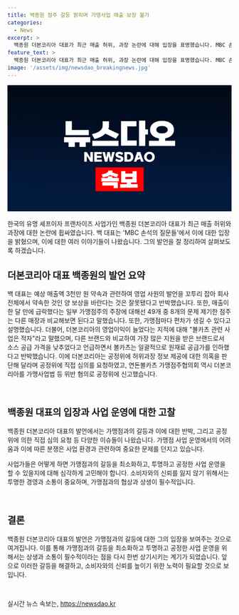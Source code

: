 ```yaml
---
title: 백종원 점주 갈등 밝히며 가맹사업 매출 보장 불가
categories:
  - News
excerpt: >
  백종원 더본코리아 대표가 최근 매출 허위, 과장 논란에 대해 입장을 표명했습니다. MBC 손석희의 질문들에 출연해 가맹사업을 하면서 매출을 보장할 순 없다고 밝히고, 해당 논란에 대해 곤혹스러워했습니다. 백 대표는 논란에 대한 자세한 이야기는 녹취록을 모두 공개할 것이라고 언급했고, 허위과장 정보 제공에 대한 의혹을 다룬 공정위 심의를 요청하고 신고된 상황입니다. (150자)
feature_text: >
  백종원 더본코리아 대표가 최근 매출 허위, 과장 논란에 대해 입장을 표명했습니다. MBC 손석희의 질문들에 출연해 가맹사업을 하면서 매출을 보장할 순 없다고 밝히고, 해당 논란에 대해 곤혹스러워했습니다. 백 대표는 논란에 대한 자세한 이야기는 녹취록을 모두 공개할 것이라고 언급했고, 허위과장 정보 제공에 대한 의혹을 다룬 공정위 심의를 요청하고 신고된 상황입니다. (150자)
image: '/assets/img/newsdao_breakingnews.jpg'
---
```


<p><img src="/assets/img/newsdao_breakingnews.jpg" alt="implanttips 속보" /></p>

<p>한국의 유명 셰프이자 프랜차이즈 사업가인 백종원 더본코리아 대표가 최근 매출 허위와 과장에 대한 논란에 휩싸였습니다. 백 대표는 'MBC 손석의 질문들'에서 이에 대한 입장을 밝혔으며, 이에 대한 여러 이야기들이 나왔습니다. 그의 발언을 잘 정리하여 살펴보도록 하겠습니다. </p>

<h2 data-ke-size="size26">더본코리아 대표 백종원의 발언 요약</h2>

<p data-ke-size="size16">백 대표는 예상 매출액 3천만 원 약속과 관련하여 영업 사원의 발언을 꼬투리 잡아 회사 전체에서 약속한 것인 양 보상을 바란다는 것은 잘못됐다고 반박했습니다. 또한, 매출이 한 달 만에 급락했다는 일부 가맹점주의 주장에 대해선 49개 중 8개의 문제 제기한 점주는 다른 매장과 비교해보면 된다고 말했습니다. 또한, 가맹점마다 편차가 생길 수 있다고 설명했습니다. 더불어, 더본코리아의 영업이익이 늘었다는 지적에 대해 "볼카츠 관련 사업은 적자"라고 말했으며, 다른 브랜드와 비교하여 가장 많은 지원을 받은 브랜드로서 소스 공급 가격을 낮추었다고 언급하면서 볼카츠는 일괄적으로 원재료 공급가를 인하했다고 반박했습니다. 이에 더본코리아는 공정위에 허위과장 정보 제공에 대한 의혹을 판단해 달라며 공정위에 직접 심의를 요청하였고, 연돈볼카츠 가맹점주협의회 역시 더본코리아를 가맹사업법 등 위반 혐의로 공정위에 신고했습니다.</p>

<p data-ke-size="size16">&nbsp;</p>

<h2 data-ke-size="size26">백종원 대표의 입장과 사업 운영에 대한 고찰</h2>

<p data-ke-size="size16">백종원 더본코리아 대표의 발언에서는 가맹점과의 갈등과 이에 대한 반박, 그리고 공정위에 의한 직접 심의 요청 등 다양한 이슈들이 나왔습니다. 가맹점 사업 운영에서의 어려움과 이에 따른 분쟁은 사업 환경과 관련하여 중요한 문제를 던지고 있습니다.</p>

<p data-ke-size="size16">사업가들은 어떻게 하면 가맹점과의 갈등을 최소화하고, 투명하고 공정한 사업 운영을 할 수 있을지에 대해 심각하게 고민해야 합니다. 소비자와의 신뢰를 잃지 않기 위해서는 투명한 경영과 소통이 중요하며, 가맹점과의 협상과 상생이 필수적입니다.</p>

<p data-ke-size="size16">&nbsp;</p>

<h2 data-ke-size="size26">결론</h2>

<p data-ke-size="size16">백종원 더본코리아 대표의 발언은 가맹점과의 갈등에 대한 그의 입장을 보여주는 것으로 여겨집니다. 이를 통해 가맹점과의 갈등을 최소화하고 투명하고 공정한 사업 운영을 위해서는 상생과 소통이 필수적이라는 점을 다시 한번 상기시키는 계기가 되었습니다. 앞으로 이러한 갈등을 해결하고, 소비자와의 신뢰를 높이기 위한 노력이 필요할 것으로 보입니다.</p>

<p data-ke-size="size16">&nbsp;</p>
실시간 뉴스 속보는, <a href="https://newsdao.kr" rel="dofollow">https://newsdao.kr</a>


